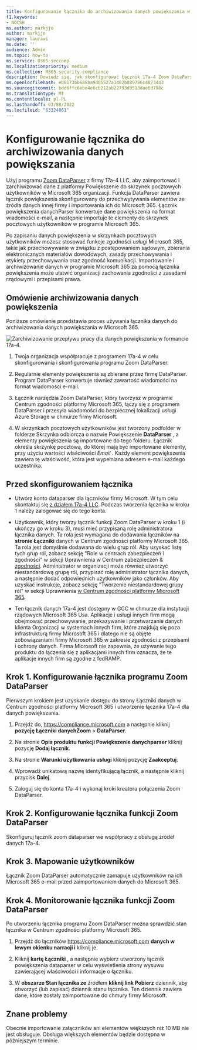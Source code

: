 ```yaml
---
title: Konfigurowanie łącznika do archiwizowania danych powiększania w Microsoft 365
f1.keywords:
- NOCSH
ms.author: markjjo
author: markjjo
manager: laurawi
ms.date: ''
audience: Admin
ms.topic: how-to
ms.service: O365-seccomp
ms.localizationpriority: medium
ms.collection: M365-security-compliance
description: Dowiedz się, jak skonfigurować łącznik 17a-4 Zoom DataParser i używać go do importowania i archiwizowania danych powiększania w programie Microsoft 365.
ms.openlocfilehash: eb0173bb688ba9d05527a1402b889786c4873da3
ms.sourcegitcommit: bdd6ffc6ebe4e6cb212ab22793d9513dae6d798c
ms.translationtype: MT
ms.contentlocale: pl-PL
ms.lasthandoff: 03/08/2022
ms.locfileid: "63324861"
---
```

# <a name="set-up-a-connector-to-archive-zoom-data"></a>Konfigurowanie łącznika do archiwizowania danych powiększania

Użyj programu [Zoom DataParser](https://www.17a-4.com/dataparser/) z firmy 17a-4 LLC, aby zaimportować i zarchiwizować dane z platformy Powiększenie do skrzynek pocztowych użytkowników w Microsoft 365 organizacji. Funkcja DataParser zawiera łącznik powiększenia skonfigurowany do przechwytywania elementów ze źródła danych innej firmy i importowania ich do Microsoft 365. Łącznik powiększenia danychParser konwertuje dane powiększenia na format wiadomości e-mail, a następnie importuje te elementy do skrzynek pocztowych użytkowników w programie Microsoft 365.

Po zapisaniu danych powiększenia w skrzynkach pocztowych użytkowników możesz stosować funkcje zgodności usługi Microsoft 365, takie jak przechowywanie w związku z postępowaniem sądowym, zbierania elektronicznych materiałów dowodowych, zasady przechowywania i etykiety przechowywania oraz zgodność komunikacji. Importowanie i archiwizowanie danych w programie Microsoft 365 za pomocą łącznika powiększenia może ułatwić organizacji zachowania zgodności z zasadami rządowymi i przepisami prawa.

## <a name="overview-of-archiving-zoom-data"></a>Omówienie archiwizowania danych powiększenia

Poniższe omówienie przedstawia proces używania łącznika danych do archiwizowania danych powiększania w Microsoft 365.

![Zarchiwizowanie przepływu pracy dla danych powiększania w formancie 17a-4.](../media/ZoomDataParserConnectorWorkflow.png)

1. Twoja organizacja współpracuje z programem 17a-4 w celu skonfigurowania i skonfigurowania programu Zoom DataParser.

2. Regularnie elementy powiększenia są zbierane przez firmę DataParser. Program DataParser konwertuje również zawartość wiadomości na format wiadomości e-mail.

3. Łącznik narzędzia Zoom DataParser, który tworzysz w programie Centrum zgodności platformy Microsoft 365, łączy się z programem DataParser i przesyła wiadomości do bezpiecznej lokalizacji usługi Azure Storage w chmurze firmy Microsoft.

4. W skrzynkach pocztowych użytkowników jest tworzony podfolder w folderze Skrzynka odbiorcza o nazwie Powiększenie **DataParser** , a elementy powiększenia są importowane do tego folderu. Łącznik określa skrzynkę pocztową, do której mają być importowane elementy, przy użyciu wartości właściwości *Email* . Każdy element powiększenia zawiera tę właściwość, która jest wypełniana adresem e-mail każdego uczestnika.

## <a name="before-you-set-up-a-connector"></a>Przed skonfigurowaniem łącznika

- Utwórz konto dataparser dla łączników firmy Microsoft. W tym celu skontaktuj się [z działem 17a-4 LLC](https://www.17a-4.com/contact/). Podczas tworzenia łącznika w kroku 1 należy zalogować się do tego konta.

- Użytkownik, który tworzy łącznik funkcji Zoom DataParser w kroku 1 (i ukończy go w kroku 3), musi mieć przypisaną rolę administratora łącznika danych. Ta rola jest wymagana do dodawania łączników na **stronie Łączniki** danych w Centrum zgodności platformy Microsoft 365. Ta rola jest domyślnie dodawana do wielu grup ról. Aby uzyskać listę tych grup ról, zobacz sekcję "Role w centrach zabezpieczeń i zgodności" w sekcji Uprawnienia w Centrum zabezpieczeń & [zgodności](../security/office-365-security/permissions-in-the-security-and-compliance-center.md#roles-in-the-security--compliance-center). Administrator w organizacji może również utworzyć niestandardową grupę ról, przypisać rolę administrator łącznika danych, a następnie dodać odpowiednich użytkowników jako członków. Aby uzyskać instrukcje, zobacz sekcję "Tworzenie niestandardowej grupy ról" w sekcji Uprawnienia [w Centrum zgodności platformy Microsoft 365](microsoft-365-compliance-center-permissions.md#create-a-custom-role-group).

- Ten łącznik danych 17a-4 jest dostępny w GCC w chmurze dla instytucji rządowych Microsoft 365 Usa. Aplikacje i usługi innych firm mogą obejmować przechowywanie, przekazywanie i przetwarzanie danych klienta Organizacji w systemach innych firm, które znajdują się poza infrastrukturą firmy Microsoft 365 i dlatego nie są objęte zobowiązaniami firmy Microsoft 365 w zakresie zgodności z przepisami i ochrony danych. Firma Microsoft nie zapewnia, że używanie tego produktu do łączenia się z aplikacjami innych firm oznacza, że te aplikacje innych firm są zgodne z fedRAMP.

## <a name="step-1-set-up-a-zoom-dataparser-connector"></a>Krok 1. Konfigurowanie łącznika programu Zoom DataParser

Pierwszym krokiem jest uzyskanie dostępu do strony Łączniki danych w Centrum zgodności platformy Microsoft 365 i utworzenie łącznika 17a-4 dla danych powiększania.

1. Przejdź do, <https://compliance.microsoft.com> a następnie kliknij **pozycję Łączniki danychZoom** >  **DataParser**.

2. Na stronie **Opis produktu funkcji Powiększenie danychparser** kliknij pozycję **Dodaj łącznik**.

3. Na stronie **Warunki użytkowania usługi** kliknij pozycję **Zaakceptuj**.

4. Wprowadź unikatową nazwę identyfikującą łącznik, a następnie kliknij przycisk **Dalej**.

5. Zaloguj się do konta 17a-4 i wykonaj kroki kreatora połączenia Zoom DataParser.

## <a name="step-2-configure-the-zoom-dataparser-connector"></a>Krok 2. Konfigurowanie łącznika funkcji Zoom DataParser

Skonfiguruj łącznik zoom dataparser we współpracy z obsługą źródeł danych 17a-4.

## <a name="step-3-map-users"></a>Krok 3. Mapowanie użytkowników

Łącznik Zoom DataParser automatycznie zamapuje użytkowników na ich Microsoft 365 e-mail przed zaimportowaniem danych do Microsoft 365.

## <a name="step-4-monitor-the-zoom-dataparser-connector"></a>Krok 4. Monitorowanie łącznika funkcji Zoom DataParser

Po utworzeniu łącznika programu Zoom DataParser można sprawdzić stan łącznika w Centrum zgodności platformy Microsoft 365.

1. Przejdź do łączników <https://compliance.microsoft.com> **danych w lewym okienku narracji i** kliknij je.

2. Kliknij **kartę Łączniki** , a następnie wybierz utworzony łącznik powiększenia dataparser w celu wyświetlenia strony wysuwu zawierającej właściwości i informacje o łączniku.

3. W **obszarze Stan łącznika ze** źródłem **kliknij link Pobierz** dziennik, aby otworzyć (lub zapisać) dziennik stanu łącznika. Ten dziennik zawiera dane, które zostały zaimportowane do chmury firmy Microsoft.

## <a name="known-issues"></a>Znane problemy

Obecnie importowanie załączników ani elementów większych niż 10 MB nie jest obsługuje. Obsługa większych elementów będzie dostępna w późniejszym terminie.

